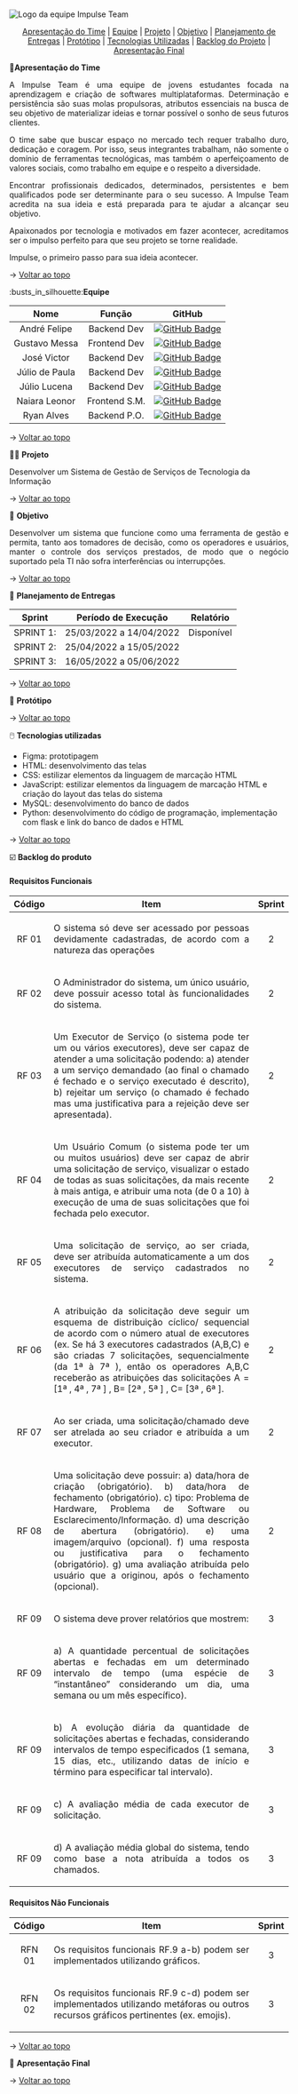 <br id="topo">

![Logo da equipe Impulse Team](https://user-images.githubusercontent.com/101960339/159195912-7c688cba-336c-4172-8952-970e5a244a30.jpeg)

<p align="center">
    <a href="#apresentação">Apresentação do Time</a>       |
    <a href="#equipe">Equipe</a>                           |  
    <a href="#projeto">Projeto</a>                         |  
    <a href="#objetivo">Objetivo</a>                       |  
    <a href="#planejamento">Planejamento de Entregas</a>   |
    <a href="#prototipo">Protótipo</a>                     |  
    <a href="#tecnologias">Tecnologias Utilizadas</a>      |  
    <a href="#backlogdoprojeto">Backlog do Projeto</a>     |  
    <a href="#apfinal">Apresentação Final</a>              

</p>

<span id="apresentação">

🎤<b>Apresentação do Time</b>

<p align="justify"> A Impulse Team é uma equipe de jovens estudantes focada na aprendizagem e criação de softwares multiplataformas. Determinação e persistência são suas molas propulsoras, atributos essenciais na busca de seu objetivo de materializar ideias e tornar possível o sonho de seus futuros clientes. </p>
<p align="justify"> O time sabe que buscar espaço no mercado tech requer trabalho duro, dedicação e coragem. Por isso, seus integrantes trabalham, não somente o domínio de ferramentas tecnológicas, mas também o aperfeiçoamento de valores sociais, como trabalho em equipe e o respeito a diversidade. </p> 
<p align="justify"> Encontrar profissionais dedicados, determinados, persistentes e bem qualificados pode ser determinante para o seu sucesso. A Impulse Team acredita na sua ideia e está preparada para te ajudar a alcançar seu objetivo. </p>
<p align="justify"> Apaixonados por tecnologia e motivados em fazer acontecer, acreditamos ser o impulso perfeito para que seu projeto se torne realidade. </p>
<p align="justify"> Impulse, o primeiro passo para sua ideia acontecer. </p>

→ [Voltar ao topo](#topo)
    

<span id="equipe">
:busts_in_silhouette:<b>Equipe</b>
<p></p> 

|       Nome       |     Função     |      GitHub
|:----------------:|:--------------:|:-------------------------------------------------------------------:|
|   André Felipe   | Backend   Dev  | [![GitHub Badge](https://github.com/impulseteam/projeto-integrador-2022-1---FATEC-DSM/blob/main/imagens%20read.me/github_icon.png)](https://github.com/fecosta290)   |
|   Gustavo Messa  | Frontend  Dev  | [![GitHub Badge](https://github.com/impulseteam/projeto-integrador-2022-1---FATEC-DSM/blob/main/imagens%20read.me/github_icon.png)](https://github.com/gmessa)       |
|   José Victor    | Backend   Dev  | [![GitHub Badge](https://github.com/impulseteam/projeto-integrador-2022-1---FATEC-DSM/blob/main/imagens%20read.me/github_icon.png)](https://github.com/HenningerJv)  |
|   Júlio de Paula | Backend   Dev  | [![GitHub Badge](https://github.com/impulseteam/projeto-integrador-2022-1---FATEC-DSM/blob/main/imagens%20read.me/github_icon.png)](https://github.com/JulioPm142)   |
|   Júlio Lucena   | Backend   Dev  | [![GitHub Badge](https://github.com/impulseteam/projeto-integrador-2022-1---FATEC-DSM/blob/main/imagens%20read.me/github_icon.png)](https://github.com/JulioL2001)   |
|   Naiara Leonor  | Frontend  S.M. | [![GitHub Badge](https://github.com/impulseteam/projeto-integrador-2022-1---FATEC-DSM/blob/main/imagens%20read.me/github_icon.png)](https://github.com/nai-leonor)   |
|   Ryan Alves     | Backend   P.O. | [![GitHub Badge](https://github.com/impulseteam/projeto-integrador-2022-1---FATEC-DSM/blob/main/imagens%20read.me/github_icon.png)](https://github.com/XLryan246)    |

→ [Voltar ao topo](#topo)
    

<span id="projeto">
👩‍💻 <b>Projeto</b> 
<p></p>
<p> Desenvolver um Sistema de Gestão de Serviços de Tecnologia da Informação </p>

→ [Voltar ao topo](#topo)
    

<span id="objetivo">
🎯 <b>Objetivo</b>
<p></p>
<p align="justify"> Desenvolver um sistema que funcione como uma ferramenta de gestão e permita, tanto aos tomadores de decisão, como os operadores e usuários, manter o controle dos serviços prestados, de modo que o negócio suportado pela TI não sofra interferências ou interrupções. </p>
    
→ [Voltar ao topo](#topo)


<span id="planejamento">
📑 <b>Planejamento de Entregas</b>
<p></p>

|  Sprint |  Período de Execução   |  Relatório  |
|:-------:|:----------------------:|:-----------:|
|SPRINT 1:| 25/03/2022 a 14/04/2022| Disponível| |
|SPRINT 2:| 25/04/2022 a 15/05/2022|             |
|SPRINT 3:| 16/05/2022 a 05/06/2022|             |
    
→ [Voltar ao topo](#topo)

    
<span id="prototipo">
📝 <b>Protótipo</b>
<p></p>

→ [Voltar ao topo](#topo)

    
<span id="tecnologias">
🖱️ <b>Tecnologias utilizadas</b>
<p></p>
    
* Figma: prototipagem
* HTML: desenvolvimento das telas
* CSS: estilizar elementos da linguagem de marcação HTML 
* JavaScript: estilizar elementos da linguagem de marcação HTML e criação do layout das telas do sistema
* MySQL: desenvolvimento do banco de dados
* Python: desenvolvimento do código de programação, implementação com flask e link do banco de dados e HTML
    
→ [Voltar ao topo](#topo)
  

<span id="backlogdoprojeto">
☑️ <b>Backlog do produto</b>
    
#### Requisitos Funcionais

|Código |                                                  Item                                                     |   Sprint   |
|:-----:|:---------------------------------------------------------------------------------------------------------:|:----------:|
| RF 01 | <p align="justify">O sistema só deve ser acessado por pessoas devidamente cadastradas, de acordo com a natureza das operações</p>|      2     |
| RF 02 | <p align="justify">O Administrador do sistema, um único usuário, deve possuir acesso total às funcionalidades do sistema.</p>|      2     |
| RF 03 | <p align="justify">Um Executor de Serviço (o sistema pode ter um ou vários executores), deve ser capaz de atender a uma solicitação podendo: a) atender a um serviço demandado (ao final o chamado é fechado e o serviço executado é descrito), b) rejeitar um serviço (o chamado é fechado mas uma justificativa para a rejeição deve ser apresentada).</p> |      2     |              
| RF 04 | <p align="justify">Um Usuário Comum (o sistema pode ter um ou muitos usuários) deve ser capaz de abrir uma solicitação de serviço, visualizar o estado de todas as suas solicitações, da mais recente à mais antiga, e atribuir uma nota (de 0 a 10) à execução de uma de suas solicitações que foi fechada pelo executor.</p> |      2     |                                         
| RF 05 | <p align="justify">Uma solicitação de serviço, ao ser criada, deve ser atribuída automaticamente a um dos executores de serviço cadastrados no sistema.</p> |      2     |                                      
| RF 06 | <p align="justify">A atribuição da solicitação deve seguir um esquema de distribuição cíclico/ sequencial de acordo com o número atual de executores (ex. Se há 3 executores cadastrados (A,B,C) e são criadas 7 solicitações, sequencialmente (da 1ª à 7ª ), então os operadores A,B,C receberão as atribuições das solicitações A =[1ª , 4ª , 7ª ] , B= [2ª , 5ª ] , C= [3ª , 6ª ].</p>|      2     |                   
| RF 07 | <p align="justify">Ao ser criada, uma solicitação/chamado deve ser atrelada ao seu criador e atribuída a um executor.</p>|      2     |
| RF 08 | <p align="justify">Uma solicitação deve possuir: a) data/hora de criação (obrigatório). b) data/hora de fechamento (obrigatório). c) tipo: Problema de Hardware, Problema de Software ou Esclarecimento/Informação. d) uma descrição de abertura (obrigatório). e) uma imagem/arquivo (opcional). f) uma resposta ou justificativa para o fechamento (obrigatório). g) uma avaliação atribuída pelo usuário que a originou, após o fechamento (opcional).</p>|      2     |
| RF 09 | <p align="justify">O sistema deve prover relatórios que mostrem: </p>|      3     |
| RF 09 | <p align="justify">a) A quantidade percentual de solicitações abertas e fechadas em um determinado intervalo de tempo (uma espécie de “instantâneo” considerando um dia, uma semana ou um mês específico). </p>|      3     |
| RF 09 |<p align="justify">b) A evolução diária da quantidade de solicitações abertas e fechadas, considerando intervalos de tempo especificados (1 semana, 15 dias, etc., utilizando datas de início e término para especificar tal intervalo). </p>|      3     |
| RF 09 |<p align="justify">c) A avaliação média de cada executor de solicitação. </p>|      3     |
| RF 09 |<p align="justify">d) A avaliação média global do sistema, tendo como base a nota atribuída a todos os chamados.</p> |      3     |


#### Requisitos Não Funcionais

| Código |                                                         Item                                                                           |   Sprint   |
| :----: | :-------------------------------------------------------------------------------------------------------------------------------------:| :--------: |
| RFN 01 | <p align="justify">Os requisitos funcionais RF.9 a-b) podem ser implementados utilizando gráficos. </p>                                |      3     |
| RFN 02 | <p align="justify">Os requisitos funcionais RF.9 c-d) podem ser implementados utilizando metáforas ou outros recursos gráficos pertinentes (ex. emojis).</p>  |     3     |
    
    
→ [Voltar ao topo](#topo)  
    
    
<span id="apfinal">
🏁 <b>Apresentação Final</b>
<p></p>
    
→ [Voltar ao topo](#topo)
